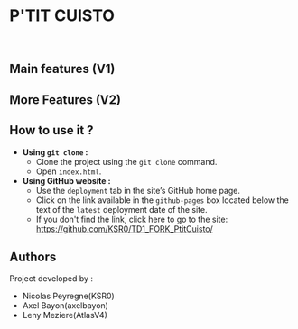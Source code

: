 # P'TIT CUISTO

<br>

## Main features (V1)

## More Features (V2)

## How to use it ?
- **Using `git clone` :**
  - Clone the project using the `git clone` command.
  - Open `index.html`.
- **Using GitHub website :**
  - Use the `deployment` tab in the site’s GitHub home page.
  - Click on the link available in the `github-pages` box located below the text of the `latest` deployment date of the site.
  - If you don't find the link, click here to go to the site: https://github.com/KSR0/TD1_FORK_PtitCuisto/
  
## Authors
Project developed by :
- Nicolas Peyregne(KSR0)
- Axel Bayon(axelbayon)
- Leny Meziere(AtlasV4)
